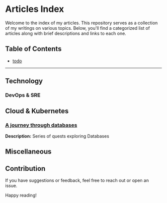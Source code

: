 # Articles Index

Welcome to the index of my articles. This repository serves as a collection of my writings on various topics. Below, you'll find a categorized list of articles along with brief descriptions and links to each one.

## Table of Contents

* [todo
  ]()

---

## Technology

### DevOps & SRE

## Cloud & Kubernetes

### [A journey through databases](./db.md)

**Description:** Series of quests exploring Databases

## Miscellaneous

## Contribution

If you have suggestions or feedback, feel free to reach out or open an issue.

Happy reading!
